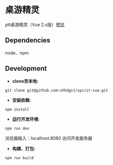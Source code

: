 # 桌游精灵

ptt桌游精灵（Vue 2.x版）[预览](http://rollaround.cn/spirit)

## Dependencies

node、npm

## Development

* **clone至本地:**
```
git clone git@github.com:shhdgit/spirit-vue.git
```
* **安装依赖:**
```
npm install
```
* **运行开发环境:**
```
npm run dev
```
浏览器输入：localhost:8080 访问开发服务器
* **构建、打包:**
```
npm run build
```
